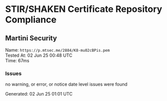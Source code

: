# STIR/SHAKEN Certificate Repository Compliance

## Martini Security

Name: `https://p.mtsec.me/2884/K8-mu02cBPis.pem`\
Tested At: 02 Jun 25 00:48 UTC\
Time: 67ms

### Issues

no warning, or error, or notice date level issues were found

Generated: 02 Jun 25 01:01 UTC